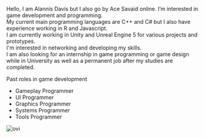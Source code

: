 Hello, I am Alannis Davis but I also go by Ace Savaid online. 
I’m interested in game development and programming.  
My current main programming languages are C++ and C# but I also have experience working in R and Javascript.  
I am currently working in Unity and Unreal Engine 5 for various projects and prototypes.  
I'm interested in networking and developing my skills.  
I am also looking for an internship in game programming or game design while in University as well as a permanent job after my studies are completed.   

Past roles in game development 
- Gameplay Programmer
- UI Programmer
- Graphics Programmer
- Systems Programmer
- Tools Programmer

<img src="https://github-readme-stats.vercel.app/api/top-langs?username=AceSavaid&show_icons=true&locale=en&layout=compact&theme=chartreuse-dark" alt="ovi" />


<!---
AceSavaid/AceSavaid is a ✨ special ✨ repository because its `README.md` (this file) appears on your GitHub profile.
You can click the Preview link to take a look at your changes.
--->
